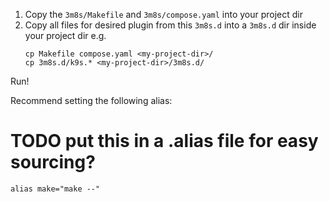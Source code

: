 1. Copy the `3m8s/Makefile` and `3m8s/compose.yaml` into your project dir
2. Copy all files for desired plugin from this `3m8s.d` into a `3m8s.d` dir inside your project dir
    e.g.
    ```shell
    cp Makefile compose.yaml <my-project-dir>/
    cp 3m8s.d/k9s.* <my-project-dir>/3m8s.d/
    ```

Run!

Recommend setting the following alias:
# TODO put this in a .alias file for easy sourcing?
``alias make="make --"``